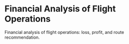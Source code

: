 # Financial Analysis of Flight Operations
 Financial analysis of flight operations: loss, profit, and route recommendation.
